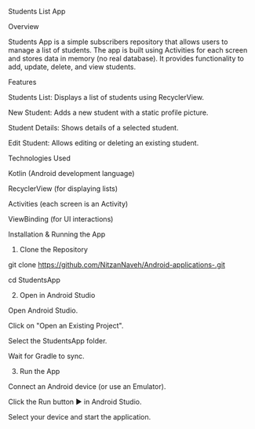 Students List App 

Overview

Students App is a simple subscribers repository that allows users to manage a list of students. The app is built using Activities for each screen and stores data in memory (no real database). It provides functionality to add, update, delete, and view students.

Features

Students List: Displays a list of students using RecyclerView.

New Student: Adds a new student with a static profile picture.

Student Details: Shows details of a selected student.

Edit Student: Allows editing or deleting an existing student.

Technologies Used

Kotlin (Android development language)

RecyclerView (for displaying lists)

Activities (each screen is an Activity)

ViewBinding (for UI interactions)

Installation & Running the App

1. Clone the Repository

 git clone https://github.com/NitzanNaveh/Android-applications-.git
 
 cd StudentsApp

2. Open in Android Studio

Open Android Studio.

Click on "Open an Existing Project".

Select the StudentsApp folder.

Wait for Gradle to sync.

3. Run the App

Connect an Android device (or use an Emulator).

Click the Run button ▶️ in Android Studio.

Select your device and start the application.
